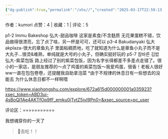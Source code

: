 ```yaml
---
{"dg-publish":true,"permalink":"/xhs//","created":"2025-03-17T22:59:13.562+08:00","updated":"2025-03-17T22:59:13.562+08:00"}
---
```


作者：kumori
点赞：4   |   收藏：1   |   评论：5

p1-2 Immu Bakeshop
弘大-甜品咖啡 这家是素食/不含麸质 无花果蛋糕不错，饮品做得很漂亮，忘了点了啥，另一杯是可可，还可以
p3-4 Bakudanyaki
弘大akplaza-很大的章鱼丸子 里面粘稠质地，吃了就知道为什么是章鱼小丸子而不是大丸子…很烫&难熟，单纯就是大号的小丸子，但确实挺好玩的
p5-7 참바른 김밥
弘大-紫菜包饭 路上经过了别的紫菜包饭，因为名字长得都差不多差点走错了。很小的一家店，是朋友推荐的～点了鸡蛋的紫菜包饭～我爱鸡蛋，很香！老板人很好ww一直在包包卷卷，还提醒我自助拿泡菜
*由于不规律的休息日有一些想去的没能去 为什么休息日都不一样啊喂

https://www.xiaohongshu.com/explore/672a615d000000001a035923?xsec_token=ABD3ui-4sBoQI1Ae4AKTfOp9fF_emku0jTvtZ5ivI9Pn0=&xsec_source=pc_user

评论区：===========

我想魂穿你的一天了

> 🥺去吃！！